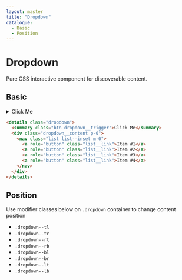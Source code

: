 ```yaml
---
layout: master
title: "Dropdown"
catalogue:
  - Basic
  - Position
---
```


# Dropdown

Pure CSS interactive component for discoverable content.

## Basic

<details class="dropdown">
  <summary class="btn dropdown__trigger">Click Me</summary>
  <div class="dropdown__content p-0">
    <nav class="list list--inset m-0">
      <a role="button" class="list__link">Item #1</a>
      <a role="button" class="list__link">Item #2</a>
      <a role="button" class="list__link">Item #3</a>
      <a role="button" class="list__link">Item #4</a>
    </nav>
  </div>
</details>

```html
<details class="dropdown">
  <summary class="btn dropdown__trigger">Click Me</summary>
  <div class="dropdown__content p-0">
    <nav class="list list--inset m-0">
      <a role="button" class="list__link">Item #1</a>
      <a role="button" class="list__link">Item #2</a>
      <a role="button" class="list__link">Item #3</a>
      <a role="button" class="list__link">Item #4</a>
    </nav>
  </div>
</details>
```

## Position

Use modifier classes below on `.dropdown` container to change content position

- `.dropdown--tl`
- `.dropdown--tr`
- `.dropdown--rt`
- `.dropdown--rb`
- `.dropdown--bl`
- `.dropdown--br`
- `.dropdown--lt`
- `.dropdown--lb`
